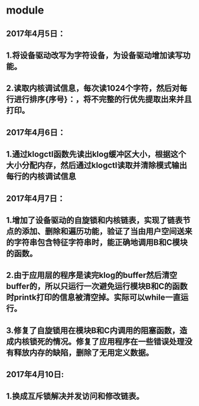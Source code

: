 # module
## 2017年4月5日：
## 1.将设备驱动改写为字符设备，为设备驱动增加读写功能。
## 2.读取内核调试信息，每次读1024个字符，然后对每行进行排序{序号}：，将不完整的行优先提取出来并且打印。
## 2017年4月6日：
## 1.通过klogctl函数先读出klog缓冲区大小，根据这个大小分配内存，然后通过klogctl读取并清除模式输出每行的内核调试信息
## 2017年4月7日：
## 1.增加了设备驱动的自旋锁和内核链表，实现了链表节点的添加、删除和遍历功能，验证了当由用户空间送来的字符串包含特征字符串时，能正确地调用B和C模块的函数。
## 2.由于应用层的程序是读完klog的buffer然后清空buffer的，所以只运行一次避免运行模块B和C的函数时printk打印的信息被清空掉。实际可以while一直运行。
## 3.修复了自旋锁用在模块B和C内调用的阻塞函数，造成内核锁死的情况。修复了应用程序在一些错误处理没有释放内存的缺陷，删除了无用定义数据。
## 2017年4月10日:
## 1.换成互斥锁解决并发访问和修改链表。
